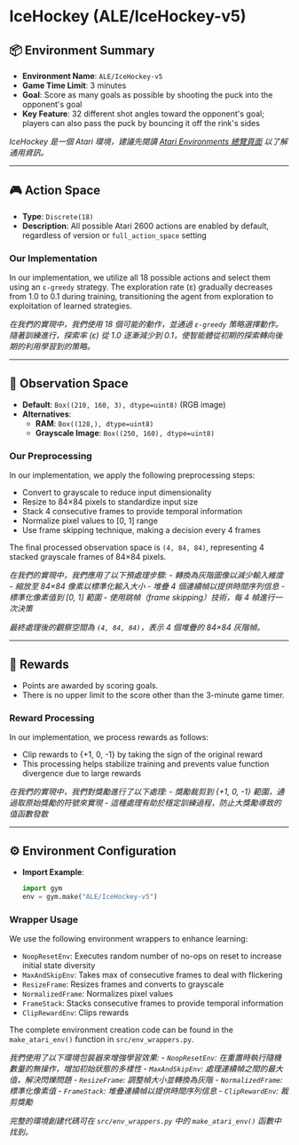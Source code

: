 # IceHockey (ALE/IceHockey-v5)

## 📦 Environment Summary

- **Environment Name**: `ALE/IceHockey-v5`
- **Game Time Limit**: 3 minutes
- **Goal**: Score as many goals as possible by shooting the puck into the opponent's goal
- **Key Feature**: 32 different shot angles toward the opponent's goal; players can also pass the puck by bouncing it off the rink's sides

*IceHockey 是一個 Atari 環境，建議先閱讀 [Atari Environments 總覽頁面](https://gym.openai.com/envs/#atari) 以了解通用資訊。*

---

## 🎮 Action Space

- **Type**: `Discrete(18)`
- **Description**: All possible Atari 2600 actions are enabled by default, regardless of version or `full_action_space` setting

### Our Implementation

In our implementation, we utilize all 18 possible actions and select them using an `ε-greedy` strategy. The exploration rate (ε) gradually decreases from 1.0 to 0.1 during training, transitioning the agent from exploration to exploitation of learned strategies.

*在我們的實現中，我們使用 18 個可能的動作，並通過 `ε-greedy` 策略選擇動作。隨著訓練進行，探索率 (ε) 從 1.0 逐漸減少到 0.1，使智能體從初期的探索轉向後期的利用學習到的策略。*

---

## 👀 Observation Space

- **Default**: `Box((210, 160, 3), dtype=uint8)` (RGB image)
- **Alternatives**:
  - **RAM**: `Box((128,), dtype=uint8)`
  - **Grayscale Image**: `Box((250, 160), dtype=uint8)`

### Our Preprocessing

In our implementation, we apply the following preprocessing steps:
- Convert to grayscale to reduce input dimensionality
- Resize to 84×84 pixels to standardize input size
- Stack 4 consecutive frames to provide temporal information
- Normalize pixel values to [0, 1] range
- Use frame skipping technique, making a decision every 4 frames

The final processed observation space is `(4, 84, 84)`, representing 4 stacked grayscale frames of 84×84 pixels.

*在我們的實現中，我們應用了以下預處理步驟:*
*- 轉換為灰階圖像以減少輸入維度*
*- 縮放至 84×84 像素以標準化輸入大小*
*- 堆疊 4 個連續幀以提供時間序列信息*
*- 標準化像素值到 [0, 1] 範圍*
*- 使用跳幀（frame skipping）技術，每 4 幀進行一次決策*

*最終處理後的觀察空間為 `(4, 84, 84)`，表示 4 個堆疊的 84×84 灰階幀。*

---

## 🏅 Rewards

- Points are awarded by scoring goals.
- There is no upper limit to the score other than the 3-minute game timer.

### Reward Processing

In our implementation, we process rewards as follows:
- Clip rewards to {+1, 0, -1} by taking the sign of the original reward
- This processing helps stabilize training and prevents value function divergence due to large rewards

*在我們的實現中，我們對獎勵進行了以下處理:*
*- 獎勵裁剪到 {+1, 0, -1} 範圍，通過取原始獎勵的符號來實現*
*- 這種處理有助於穩定訓練過程，防止大獎勵導致的值函數發散*

---

## ⚙️ Environment Configuration

- **Import Example**:
  ```python
  import gym
  env = gym.make("ALE/IceHockey-v5")
  ```

### Wrapper Usage

We use the following environment wrappers to enhance learning:
- `NoopResetEnv`: Executes random number of no-ops on reset to increase initial state diversity
- `MaxAndSkipEnv`: Takes max of consecutive frames to deal with flickering
- `ResizeFrame`: Resizes frames and converts to grayscale
- `NormalizedFrame`: Normalizes pixel values
- `FrameStack`: Stacks consecutive frames to provide temporal information
- `ClipRewardEnv`: Clips rewards

The complete environment creation code can be found in the `make_atari_env()` function in `src/env_wrappers.py`.

*我們使用了以下環境包裝器來增強學習效果:*
*- `NoopResetEnv`: 在重置時執行隨機數量的無操作，增加初始狀態的多樣性*
*- `MaxAndSkipEnv`: 處理連續幀之間的最大值，解決閃爍問題*
*- `ResizeFrame`: 調整幀大小並轉換為灰階*
*- `NormalizedFrame`: 標準化像素值*
*- `FrameStack`: 堆疊連續幀以提供時間序列信息*
*- `ClipRewardEnv`: 裁剪獎勵*

*完整的環境創建代碼可在 `src/env_wrappers.py` 中的 `make_atari_env()` 函數中找到。*
